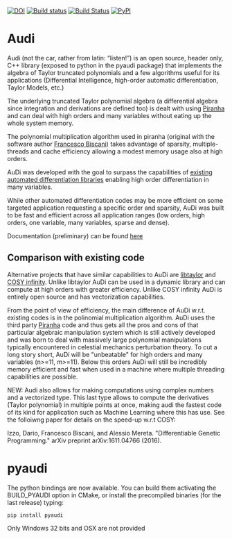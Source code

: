 [![DOI](https://zenodo.org/badge/41722955.svg)](https://zenodo.org/badge/latestdoi/41722955)
[![Build status](https://ci.appveyor.com/api/projects/status/c8kjdcrxy52t8gy4?svg=true)](https://ci.appveyor.com/project/darioizzo/audi)
[![Build Status](https://travis-ci.org/darioizzo/audi.svg?branch=master)](https://travis-ci.org/darioizzo/audi)
[![PyPI](https://img.shields.io/pypi/v/pyaudi.svg)](https://pypi.python.org/pypi/pyaudi)

# Audi 

Audi (not the car, rather from latin: “listen!”) is an open source, header only, C++ library (exposed to python in the pyaudi package) that implements the algebra of Taylor truncated polynomials and a few algorithms useful for its applications (Differential Intelligence, high-order automatic differentiation, Taylor Models, etc.)

The underlying truncated Taylor polynomial algebra (a differential algebra since integration and derivations are defined too) is dealt with using [Piranha](https://github.com/bluescarni/piranha) and can deal with high orders and many variables without eating up the whole system memory.

The polynomial multiplication algorithm used in piranha (original with the software author [Francesco Biscani](https://github.com/bluescarni)) takes advantage of sparsity, multiple-threads and cache efficiency allowing a modest memory usage also at high orders.

AuDi was developed with the goal to surpass the capabilities of [existing automated differentiation libraries](http://www.autodiff.org/?module=Tools) enabling high order differentiation in many variables.

While other automated differentiation codes may be more efficient on some targeted application requesting a specific order and sparsity, AuDi was built to be fast and efficient across all application ranges (low orders, high orders, one variable, many variables, sparse and dense). 

Documentation (preliminary) can be found [here](http://darioizzo.github.io/audi/)

## Comparison with existing code

Alternative projects that have similar capabilities to AuDi are [libtaylor](https://code.google.com/p/libtaylor/) and [COSY infinity](http://bt.pa.msu.edu/index_cosy.htm). Unlike libtaylor AuDi can be used in a dynamic library and can compute at high orders with greater efficiency. Unlike COSY infinity AuDi is entirely open source and has vectorization capabilities.

From the point of view of efficiency, the main difference of AuDi w.r.t. existing codes is in the polinomial multiplication algorithm. AuDi uses the third party [Piranha](https://github.com/bluescarni/piranha) code and thus gets all the pros and cons of that particular algebraic manipulation system which is still actively developed and was born to deal with massively large polynomial manipulations typically encountered in celestial mechanics perturbation theory. To cut a long story short, AuDi will be "unbeatable" for high orders and many variables (n>=11, m>=11). Below this orders AuDi will still be incredibly memory efficient and fast when used in a machine where multiple threading capabilities are possible.

NEW: Audi also allows for making computations using complex numbers and a vectorized type. This last type allows to compute the derivatives (Taylor polynomial) in multiple points at once, making audi the fastest code of its kind for application such as Machine Learning where this has use. See the folloiwng paper for details on the speed-up w.r.t COSY:

Izzo, Dario, Francesco Biscani, and Alessio Mereta. "Differentiable Genetic Programming." arXiv preprint arXiv:1611.04766 (2016).

# pyaudi
The python bindings are now available. You can build them activating the BUILD_PYAUDI option in CMake, or install the precompiled binaries (for the last release) typing:

 ```pip install pyaudi```

Only Windows 32 bits and OSX are not provided
